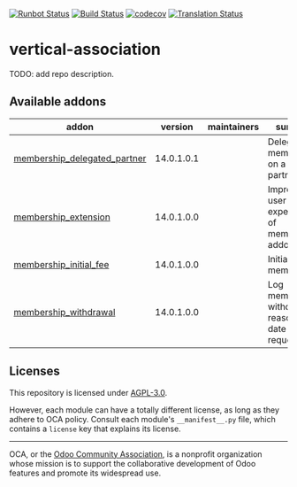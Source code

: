 [![Runbot Status](https://runbot.odoo-community.org/runbot/badge/flat/208/14.0.svg)](https://runbot.odoo-community.org/runbot/repo/github-com-oca-vertical-association-208)
[![Build Status](https://travis-ci.com/OCA/vertical-association.svg?branch=14.0)](https://travis-ci.com/OCA/vertical-association)
[![codecov](https://codecov.io/gh/OCA/vertical-association/branch/14.0/graph/badge.svg)](https://codecov.io/gh/OCA/vertical-association)
[![Translation Status](https://translation.odoo-community.org/widgets/vertical-association-14-0/-/svg-badge.svg)](https://translation.odoo-community.org/engage/vertical-association-14-0/?utm_source=widget)

<!-- /!\ do not modify above this line -->

# vertical-association

TODO: add repo description.

<!-- /!\ do not modify below this line -->

<!-- prettier-ignore-start -->

[//]: # (addons)

Available addons
----------------
addon | version | maintainers | summary
--- | --- | --- | ---
[membership_delegated_partner](membership_delegated_partner/) | 14.0.1.0.1 |  | Delegate membership on a specific partner
[membership_extension](membership_extension/) | 14.0.1.0.0 |  | Improves user experience of membership addon
[membership_initial_fee](membership_initial_fee/) | 14.0.1.0.0 |  | Initial fee for memberships
[membership_withdrawal](membership_withdrawal/) | 14.0.1.0.0 |  | Log membership withdrawal reason and date of request

[//]: # (end addons)

<!-- prettier-ignore-end -->

## Licenses

This repository is licensed under [AGPL-3.0](LICENSE).

However, each module can have a totally different license, as long as they adhere to OCA
policy. Consult each module's `__manifest__.py` file, which contains a `license` key
that explains its license.

----

OCA, or the [Odoo Community Association](http://odoo-community.org/), is a nonprofit
organization whose mission is to support the collaborative development of Odoo features
and promote its widespread use.

